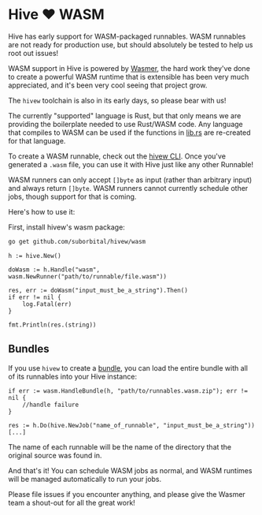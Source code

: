 # Hive ❤️ WASM

Hive has early support for WASM-packaged runnables. WASM runnables are not ready for production use, but should absolutely be tested to help us root out issues!

WASM support in Hive is powered by [Wasmer](https://github.com/wasmerio/go-ext-wasm), the hard work they've done to create a powerful WASM runtime that is extensible has been very much appreciated, and it's been very cool seeing that project grow.

The `hivew` toolchain is also in its early days, so please bear with us!

The currently "supported" language is Rust, but that only means we are providing the boilerplate needed to use Rust/WASM code. Any language that compiles to WASM can be used if the functions in [lib.rs](https://github.com/suborbital/hivew-rs-builder/blob/master/src/lib.rs) are re-created for that language.

To create a WASM runnable, check out the [hivew CLI](https://github.com/suborbital/hivew). Once you've generated a `.wasm` file, you can use it with Hive just like any other Runnable!

WASM runners can only accept `[]byte` as input (rather than arbitrary input) and always return `[]byte`. WASM runners cannot currently schedule other jobs, though support for that is coming.

Here's how to use it:

First, install hivew's wasm package:
```bash
go get github.com/suborbital/hivew/wasm
```

```golang
h := hive.New()

doWasm := h.Handle("wasm", wasm.NewRunner("path/to/runnable/file.wasm"))

res, err := doWasm("input_must_be_a_string").Then()
if err != nil {
	log.Fatal(err)
}

fmt.Println(res.(string))
```

## Bundles
If you use `hivew` to create a [bundle](https://github.com/suborbital/hivew#bundles), you can load the entire bundle with all of its runnables into your Hive instance:
```golang
if err := wasm.HandleBundle(h, "path/to/runnables.wasm.zip"); err != nil {
	//handle failure
}

res := h.Do(hive.NewJob("name_of_runnable", "input_must_be_a_string"))
[...]
```
The name of each runnable will be the name of the directory that the original source was found in. 

And that's it! You can schedule WASM jobs as normal, and WASM runtimes will be managed automatically to run your jobs.

Please file issues if you encounter anything, and please give the Wasmer team a shout-out for all the great work!
